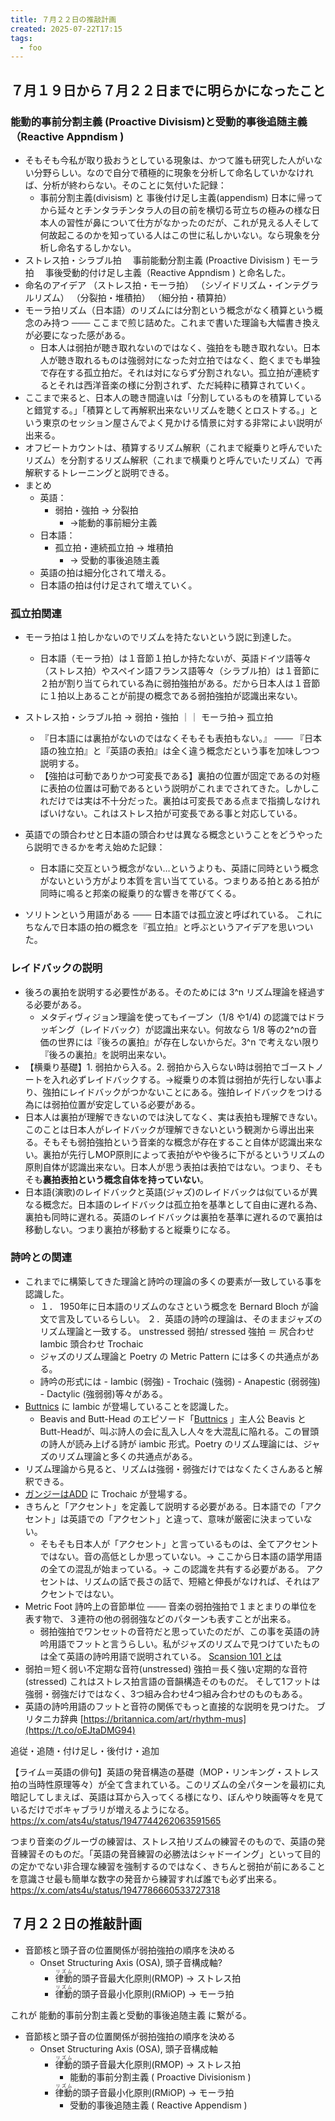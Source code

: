 ```yaml
---
title: ７月２２日の推敲計画
created: 2025-07-22T17:15
tags:
  - foo
---
```

## ７月１９日から７月２２日までに明らかになったこと
### 能動的事前分割主義 (Proactive Divisism)と受動的事後追随主義（Reactive Appndism )  
* そもそも今私が取り扱おうとしている現象は、かつて誰も研究した人がいない分野らしい。なので自分で積極的に現象を分析して命名していかなければ、分析が終わらない。そのことに気付いた記録：
    * 事前分割主義(divisism) と 事後付け足し主義(appendism) 日本に帰ってから延々とチンタラチンタラ人の目の前を横切る苛立ちの極みの様な日本人の習性が鼻について仕方がなかったのだが、これが見える人そして何故起こるのかを知っている人はこの世に私しかいない。なら現象を分析し命名するしかない。
* ストレス拍・シラブル拍 　事前能動分割主義 (Proactive Divisism ) モーラ拍 　事後受動的付け足し主義（Reactive Appndism ) と命名した。
* 命名のアイデア
    （ストレス拍・モーラ拍）
    （シゾイドリズム・インテグラルリズム）
    （分裂拍・堆積拍）
    （細分拍・積算拍）
* モーラ拍リズム（日本語）のリズムには分割という概念がなく積算という概念のみ持つ ─── ここまで煎じ詰めた。これまで書いた理論も大幅書き換えが必要になった感がある。
    * 日本人は弱拍が聴き取れないのではなく、強拍をも聴き取れない。日本人が聴き取れるものは強弱対になった対立拍ではなく、飽くまでも単独で存在する孤立拍だ。それは対にならず分割されない。孤立拍が連続するとそれは西洋音楽の様に分割されず、ただ純粋に積算されていく。
* ここまで来ると、日本人の聴き間違いは「分割しているものを積算していると錯覚する。」「積算として再解釈出来ないリズムを聴くとロストする。」という東京のセッション屋さんでよく見かける情景に対する非常によい説明が出来る。
* オフビートカウントは、積算するリズム解釈（これまで縦乗りと呼んでいたリズム）を分割するリズム解釈（これまで横乗りと呼んでいたリズム）で再解釈するトレーニングと説明できる。
* まとめ
    * 英語：
        * 弱拍・強拍 → 分裂拍
            * →能動的事前細分主義
    * 日本語：
        * 孤立拍・連続孤立拍 → 堆積拍
             * → 受動的事後追随主義    
    * 英語の拍は細分化されて増える。
    * 日本語の拍は付け足されて増えていく。

### 孤立拍関連
* モーラ拍は１拍しかないのでリズムを持たないという説に到達した。
    * 日本語（モーラ拍）は１音節１拍しか持たないが、英語ドイツ語等々（ストレス拍）やスペイン語フランス語等々（シラブル拍）は１音節に２拍が割り当てられている為に弱拍強拍がある。だから日本人は１音節に１拍以上あることが前提の概念である弱拍強拍が認識出来ない。
* ストレス拍・シラブル拍 → 弱拍・強拍 ｜｜ モーラ拍→ 孤立拍
    * 『日本語には裏拍がないのではなくそもそも表拍もない。』 ─── 『日本語の独立拍』と『英語の表拍』は全く違う概念だという事を加味しつつ説明する。
    * 【強拍は可動でありかつ可変長である】裏拍の位置が固定であるの対極に表拍の位置は可動であるという説明がこれまでされてきた。しかしこれだけでは実は不十分だった。裏拍は可変長である点まで指摘しなければいけない。これはストレス拍が可変長である事と対応している。

* 英語での頭合わせと日本語の頭合わせは異なる概念ということをどうやったら説明できるかを考え始めた記録：
    * 日本語に交互という概念がない…というよりも、英語に同時という概念がないという方がより本質を言い当てている。つまりある拍とある拍が同時に鳴ると邦楽の縦乗り的な響きを帯びてくる。
* ソリトンという用語がある ─── 日本語では孤立波と呼ばれている。 これにちなんで日本語の拍の概念を『孤立拍』と呼ぶというアイデアを思いついた。

### レイドバックの説明
* 後ろの裏拍を説明する必要性がある。そのためには 3^n リズム理論を経過する必要がある。
    * メタディヴィジョン理論を使ってもイーブン（1/8 や1/4) の認識ではドラッギング（レイドバック）が認識出来ない。何故なら 1/8 等の2^nの音価の世界には『後ろの裏拍』が存在しないからだ。3^n で考えない限り『後ろの裏拍』を説明出来ない。
* 【横乗り基礎】1. 弱拍から入る。2. 弱拍から入らない時は弱拍でゴーストノートを入れ必ずレイドバックする。→縦乗りの本質は弱拍が先行しない事より、強拍にレイドバックがつかないことにある。強拍レイドバックをつける為には弱拍位置が安定している必要がある。
* 日本人は裏拍が理解できないのでは決してなく、実は表拍も理解できない。このことは日本人がレイドバックが理解できないという観測から導出出来る。そもそも弱拍強拍という音楽的な概念が存在すること自体が認識出来ない。裏拍が先行しMOP原則によって表拍がやや後ろに下がるというリズムの原則自体が認識出来ない。日本人が思う表拍は表拍ではない。つまり、そもそも**裏拍表拍という概念自体を持っていない**。
* 日本語(演歌)のレイドバックと英語(ジャズ)のレイドバックは似ているが異なる概念だ。日本語のレイドバックは孤立拍を基準として自由に遅れる為、裏拍も同時に遅れる。英語のレイドバックは裏拍を基準に遅れるので裏拍は移動しない。つまり裏拍が移動すると縦乗りになる。

### 詩吟との関連
* これまでに構築してきた理論と詩吟の理論の多くの要素が一致している事を認識した。
    * １． 1950年に日本語のリズムのなさという概念を Bernard Bloch が論文で言及しているらしい。 ２．英語の詩吟の理論は、そのままジャズのリズム理論と一致する。 unstressed 弱拍/ stressed 強拍 ＝ 尻合わせ Iambic 頭合わせ Trochaic
    * ジャズのリズム理論と Poetry の Metric Pattern には多くの共通点がある。
    * 詩吟の形式には - Iambic (弱強) - Trochaic (強弱) - Anapestic (弱弱強) - Dactylic (強弱弱)等々がある。
* [Buttnics](https://x.com/ats4u/status/1946879560689332703) に Iambic が登場していることを認識した。
    * Beavis and Butt-Head のエピソード「[Buttnics](https://x.com/ats4u/status/1946879560689332703) 」主人公 Beavis と Butt-Headが、叫ぶ詩人の会に乱入し人々を大混乱に陥れる。この冒頭の詩人が読み上げる詩が iambic 形式。Poetry のリズム理論には、ジャズのリズム理論と多くの共通点がある。
* リズム理論から見ると、リズムは強弱・弱強だけではなくたくさんあると解釈できる。
* [ガンジーはADD](https://www.youtube.com/watch?v=R5H6npHX84s) に Trochaic が登場する。
* きちんと「アクセント」を定義して説明する必要がある。日本語での「アクセント」は英語での「アクセント」と違って、意味が厳密に決まっていない。
    * そもそも日本人が「アクセント」と言っているものは、全てアクセントではない。音の高低としか思っていない。→ ここから日本語の語学用語の全ての混乱が始まっている。→ この認識を共有する必要がある。 アクセントは、リズムの話で長さの話で、短縮と伸長がなければ、それはアクセントではない。
* Metric Foot 詩吟上の音節単位 ─── 音楽の弱拍強拍で１まとまりの単位を表す物で、３連符の他の弱弱強などのパターンも表すことが出来る。
    * 弱拍強拍でワンセットの音符だと思っていたのだが、この事を英語の詩吟用語でフットと言うらしい。私がジャズのリズムで見つけていたものは全て英語の詩吟用語で説明されている。 [Scansion 101 とは](https://www.youtube.com/watch?v=1vF0HySkrC4)
* 弱拍＝短く弱い不定期な音符(unstressed) 強拍＝長く強い定期的な音符(stressed) これはストレス拍言語の音韻構造そのものだ。 そして1フットは強弱・弱強だけではなく、3つ組み合わせ4つ組み合わせのものもある。
* 英語の詩吟用語のフットと音符の関係でもっと直接的な説明を見つけた。 ブリタニカ辞典 [https://britannica.com/art/rhythm-mus](https://t.co/oEJtaDMG94)

追従・追随・付け足し・後付け・追加


【ライム＝英語の俳句】英語の発音構造の基礎（MOP・リンキング・ストレス拍の当時性原理等々）が全て含まれている。このリズムの全パターンを最初に丸暗記してしまえば、英語は耳から入ってくる様になり、ぼんやり映画等々を見ているだけでボキャブラリが増えるようになる。 https://x.com/ats4u/status/1947744262063591565

つまり音楽のグルーヴの練習は、ストレス拍リズムの練習そのもので、英語の発音練習そのものだ。「英語の発音練習の必勝法はシャドーイング」といって目的の定かでない非合理な練習を強制するのではなく、きちんと弱拍が前にあることを意識させ最も簡単な数字の発音から練習すれば誰でも必ず出来る。 https://x.com/ats4u/status/1947786660533727318

## ７月２２日の推敲計画

* 音節核と頭子音の位置関係が弱拍強拍の順序を決める
    * Onset Structuring Axis (OSA), 頭子音構成軸?
        * <ruby><rb>律動</rb><rt>リズム</rt></ruby>的頭子音最大化原則(RMOP) → ストレス拍
        * <ruby><rb>律動</rb><rt>リズム</rt></ruby>的頭子音最小化原則(RMiOP) → モーラ拍

これが 能動的事前分割主義と受動的事後追随主義 に繋がる。

* 音節核と頭子音の位置関係が弱拍強拍の順序を決める
    * Onset Structuring Axis (OSA), 頭子音構成軸
        * <ruby><rb>律動</rb><rt>リズム</rt></ruby>的頭子音最大化原則(RMOP) → ストレス拍
            * 能動的事前分割主義 ( Proactive Divisionism )
        * <ruby><rb>律動</rb><rt>リズム</rt></ruby>的頭子音最小化原則(RMiOP) → モーラ拍
            * 受動的事後追随主義 ( Reactive Appendism )


